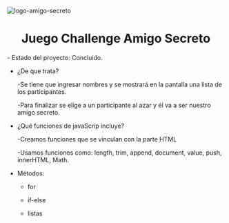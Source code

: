 ![logo-amigo-secreto](https://github.com/user-attachments/assets/afc1a287-418c-488f-a9ab-c9cdab73c05b)

<h1 align="center"> Juego Challenge Amigo Secreto</h1>
- Estado del proyecto: Concluido.

- ¿De que trata?

  -Se tiene que ingresar nombres y se mostrará en la pantalla una lista de los participantes.
  
  -Para finalizar se elige a un participante al azar y él va a ser nuestro amigo secreto.

- ¿Qué funciones de javaScrip incluye?

  -Creamos funciones que se vinculan con la parte HTML
  
  -Usamos funciones como: length, trim, append, document, value, push, innerHTML, Math.

- Métodos:

  - for

  - if-else

  - listas
